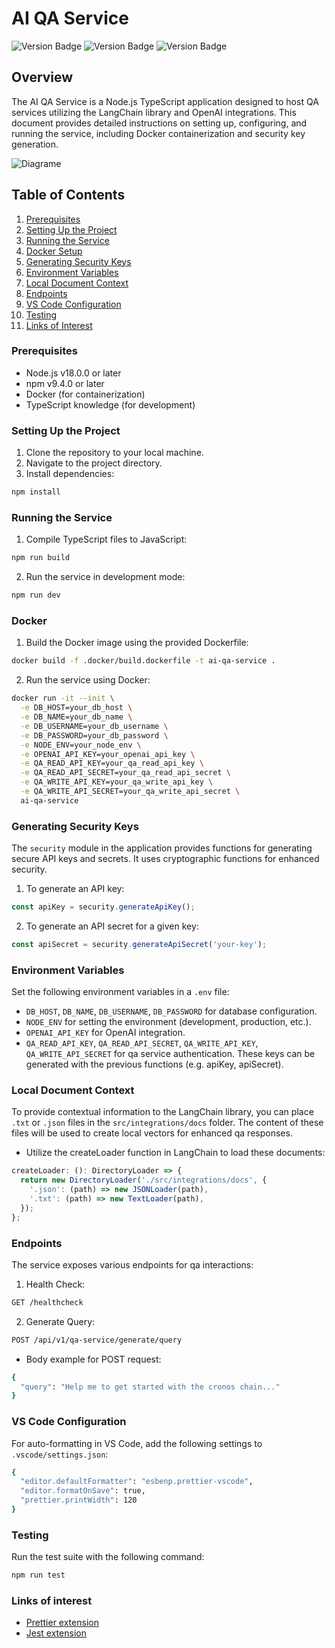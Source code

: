 # AI QA Service

![Version Badge](https://img.shields.io/badge/Version-v1.0.0-blue)
![Version Badge](https://img.shields.io/badge/Node-v18.0.0-yellow)
![Version Badge](https://img.shields.io/badge/NPM-v9.4.0-red)

## Overview

The AI QA Service is a Node.js TypeScript application designed to host QA services utilizing the LangChain library and OpenAI integrations. This document provides detailed instructions on setting up, configuring, and running the service, including Docker containerization and security key generation.

![Diagrame](https://i.postimg.cc/1zS94PWf/Crypto-org-Cronos-Diagram-29.jpg)

## Table of Contents

1. [Prerequisites](#prerequisites)
2. [Setting Up the Project](#setting-up-the-project)
3. [Running the Service](#running-the-service)
4. [Docker Setup](#docker-setup)
5. [Generating Security Keys](#generating-security-keys)
6. [Environment Variables](#environment-variables)
7. [Local Document Context](#local-document-context)
8. [Endpoints](#endpoints)
9. [VS Code Configuration](#vs-code-configuration)
10. [Testing](#testing)
11. [Links of Interest](#links-of-interest)

### Prerequisites

- Node.js v18.0.0 or later
- npm v9.4.0 or later
- Docker (for containerization)
- TypeScript knowledge (for development)

### Setting Up the Project

1. Clone the repository to your local machine.
2. Navigate to the project directory.
3. Install dependencies:

```bash
npm install
```

### Running the Service

1. Compile TypeScript files to JavaScript:

```bash
npm run build
```

2. Run the service in development mode:

```bash
npm run dev
```

### Docker

1. Build the Docker image using the provided Dockerfile:

```bash
docker build -f .docker/build.dockerfile -t ai-qa-service .
```

2. Run the service using Docker:

```bash
docker run -it --init \
  -e DB_HOST=your_db_host \
  -e DB_NAME=your_db_name \
  -e DB_USERNAME=your_db_username \
  -e DB_PASSWORD=your_db_password \
  -e NODE_ENV=your_node_env \
  -e OPENAI_API_KEY=your_openai_api_key \
  -e QA_READ_API_KEY=your_qa_read_api_key \
  -e QA_READ_API_SECRET=your_qa_read_api_secret \
  -e QA_WRITE_API_KEY=your_qa_write_api_key \
  -e QA_WRITE_API_SECRET=your_qa_write_api_secret \
  ai-qa-service
```

### Generating Security Keys

The `security` module in the application provides functions for generating secure API keys and secrets. It uses cryptographic functions for enhanced security.

1. To generate an API key:

```ts
const apiKey = security.generateApiKey();
```

2. To generate an API secret for a given key:

```ts
const apiSecret = security.generateApiSecret('your-key');
```

### Environment Variables

Set the following environment variables in a `.env` file:

- `DB_HOST`, `DB_NAME`, `DB_USERNAME`, `DB_PASSWORD` for database configuration.
- `NODE_ENV` for setting the environment (development, production, etc.).
- `OPENAI_API_KEY` for OpenAI integration.
- `QA_READ_API_KEY`, `QA_READ_API_SECRET`, `QA_WRITE_API_KEY`, `QA_WRITE_API_SECRET` for qa service authentication. These keys can be generated with the previous functions (e.g. apiKey, apiSecret).

### Local Document Context

To provide contextual information to the LangChain library, you can place `.txt` or `.json` files in the `src/integrations/docs` folder. The content of these files will be used to create local vectors for enhanced qa responses.

- Utilize the createLoader function in LangChain to load these documents:

```ts
createLoader: (): DirectoryLoader => {
  return new DirectoryLoader('./src/integrations/docs', {
    '.json': (path) => new JSONLoader(path),
    '.txt': (path) => new TextLoader(path),
  });
};
```

### Endpoints

The service exposes various endpoints for qa interactions:

1. Health Check:

```bash
GET /healthcheck
```

2. Generate Query:

```bash
POST /api/v1/qa-service/generate/query
```

- Body example for POST request:

```bash
{
  "query": "Help me to get started with the cronos chain..."
}
```

### VS Code Configuration

For auto-formatting in VS Code, add the following settings to `.vscode/settings.json`:

```bash
{
  "editor.defaultFormatter": "esbenp.prettier-vscode",
  "editor.formatOnSave": true,
  "prettier.printWidth": 120
}
```

### Testing

Run the test suite with the following command:

```bash
npm run test
```

### Links of interest

- [Prettier extension](https://marketplace.visualstudio.com/items?itemName=esbenp.prettier-vscode)
- [Jest extension](https://marketplace.visualstudio.com/items?itemName=Orta.vscode-jest)
